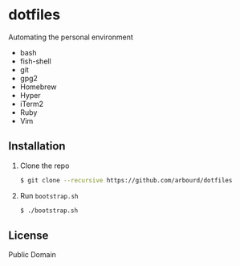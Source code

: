 # dotfiles

Automating the personal environment

* bash
* fish-shell
* git
* gpg2
* Homebrew
* Hyper
* iTerm2
* Ruby
* Vim

## Installation

  1. Clone the repo

      ```sh
      $ git clone --recursive https://github.com/arbourd/dotfiles
      ```

  1. Run `bootstrap.sh`

      ```sh
      $ ./bootstrap.sh
      ```

## License

Public Domain
